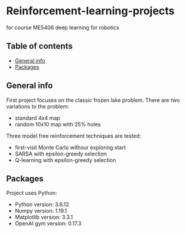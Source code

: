 # Reinforcement-learning-projects
for course ME5406 deep learning for robotics 

## Table of contents
* [General info](#general-info)
* [Packages](#packages)

## General info
First project focuses on the classic frozen lake problem. There are two variations to the problem:
* standard 4x4 map
* random 10x10 map with 25% holes

Three model free reinforcement techniques are tested:
* first-visit Monte Carlo withour exploring start
* SARSA with epsilon-greedy selection
* Q-learning with epsilon-greedy selection
	
## Packages
Project uses Python:
* Python version: 3.6.12
* Numpy version: 1.19.1
* Matplotlib version: 3.3.1
* OpenAI gym version: 0.17.3
